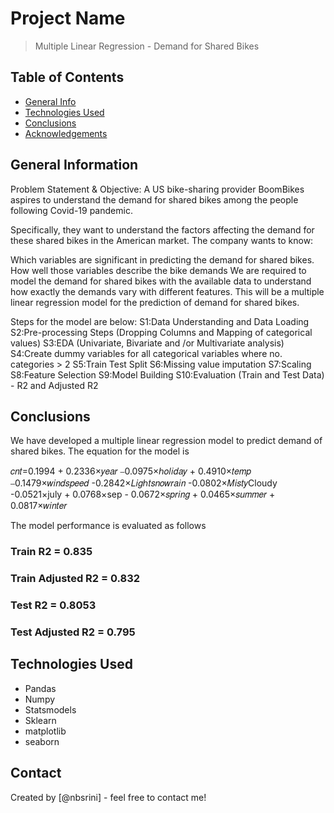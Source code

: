 # Project Name
> Multiple Linear Regression - Demand for Shared Bikes




## Table of Contents
* [General Info](#general-information)
* [Technologies Used](#technologies-used)
* [Conclusions](#conclusions)
* [Acknowledgements](#acknowledgements)

<!-- You can include any other section that is pertinent to your problem -->

## General Information
Problem Statement & Objective:
A US bike-sharing provider BoomBikes aspires to understand the demand for shared bikes among the people following Covid-19 pandemic.

Specifically, they want to understand the factors affecting the demand for these shared bikes in the American market. The company wants to know:

Which variables are significant in predicting the demand for shared bikes.
How well those variables describe the bike demands
We are required to model the demand for shared bikes with the available data to understand how exactly the demands vary with different features. This will be a multiple linear regression model for the prediction of demand for shared bikes.

Steps for the model are below:
S1:Data Understanding and Data Loading
S2:Pre-processing Steps (Dropping Columns and Mapping of categorical values)
S3:EDA (Univariate, Bivariate and /or Multivariate analysis)
S4:Create dummy variables for all categorical variables where no. categories > 2
S5:Train Test Split
S6:Missing value imputation
S7:Scaling
S8:Feature Selection
S9:Model Building
S10:Evaluation (Train and Test Data) - R2 and Adjusted R2

<!-- You don't have to answer all the questions - just the ones relevant to your project. -->

## Conclusions
We have developed a multiple linear regression model to predict demand of shared bikes.
The equation for the model is 

𝑐𝑛𝑡=0.1994 + 0.2336×𝑦𝑒𝑎𝑟 ⎯0.0975×ℎ𝑜𝑙𝑖𝑑𝑎𝑦 + 0.4910×𝑡𝑒𝑚𝑝 ⎯0.1479×𝑤𝑖𝑛𝑑𝑠𝑝𝑒𝑒𝑑 -0.2842×𝐿𝑖𝑔ℎ𝑡𝑠𝑛𝑜𝑤𝑟𝑎𝑖𝑛 -0.0802×𝑀𝑖𝑠𝑡𝑦Cloudy -0.0521×july + 0.0768×sep - 0.0672×𝑠𝑝𝑟𝑖𝑛𝑔 + 0.0465×𝑠𝑢𝑚𝑚𝑒𝑟 + 0.0817×𝑤𝑖𝑛𝑡𝑒𝑟

The model performance is evaluated as follows

### Train R2 = 0.835
### Train Adjusted R2 = 0.832

### Test R2 = 0.8053
### Test Adjusted R2 = 0.795

<!-- You don't have to answer all the questions - just the ones relevant to your project. -->


## Technologies Used
- Pandas
- Numpy
- Statsmodels
- Sklearn
- matplotlib
- seaborn

<!-- As the libraries versions keep on changing, it is recommended to mention the version of library used in this project -->


## Contact
Created by [@nbsrini] - feel free to contact me!


<!-- Optional -->
<!-- ## License -->
<!-- This project is open source and available under the [... License](). -->

<!-- You don't have to include all sections - just the one's relevant to your project -->